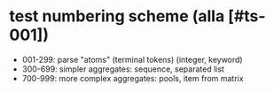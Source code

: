 # test numbering scheme (alla [#ts-001])

  - 001-299: parse "atoms" (terminal tokens) (integer, keyword)
  - 300-699: simpler aggregates: sequence, separated list
  - 700-999: more complex aggregates: pools, item from matrix

